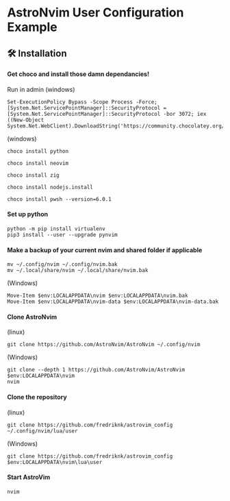 # AstroNvim User Configuration Example

## 🛠️ Installation

#### Get choco and install those damn dependancies! 
Run in admin  (windows)
```shell
Set-ExecutionPolicy Bypass -Scope Process -Force; [System.Net.ServicePointManager]::SecurityProtocol = [System.Net.ServicePointManager]::SecurityProtocol -bor 3072; iex ((New-Object System.Net.WebClient).DownloadString('https://community.chocolatey.org/install.ps1'))
```
 (windows)
 
```shell
choco install python
```
```shell
choco install neovim
```
```shell
choco install zig
```
```shell
choco install nodejs.install
```
```shell
choco install pwsh --version=6.0.1
```

#### Set up python
```shell
python -m pip install virtualenv
pip3 install --user --upgrade pynvim
```


#### Make a backup of your current nvim and shared folder if applicable

```shell
mv ~/.config/nvim ~/.config/nvim.bak
mv ~/.local/share/nvim ~/.local/share/nvim.bak
```
(Windows)
```shell
Move-Item $env:LOCALAPPDATA\nvim $env:LOCALAPPDATA\nvim.bak
Move-Item $env:LOCALAPPDATA\nvim-data $env:LOCALAPPDATA\nvim-data.bak
```

#### Clone AstroNvim
(linux)
```shell
git clone https://github.com/AstroNvim/AstroNvim ~/.config/nvim
```
(Windows)
```shell
git clone --depth 1 https://github.com/AstroNvim/AstroNvim $env:LOCALAPPDATA\nvim
nvim
```

#### Clone the repository
(linux)
```shell
git clone https://github.com/fredriknk/astrovim_config ~/.config/nvim/lua/user
```
(Windows)
```shell
git clone https://github.com/fredriknk/astrovim_config  $env:LOCALAPPDATA\nvim\lua\user
```

#### Start AstroVim

```shell
nvim
```
